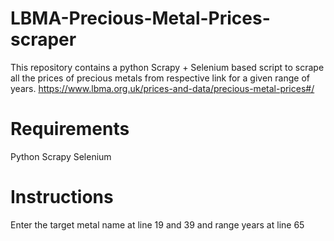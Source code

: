 # LBMA-Precious-Metal-Prices-scraper
This repository contains a python Scrapy + Selenium based script to scrape all the prices of precious metals from respective link for a given range of years. https://www.lbma.org.uk/prices-and-data/precious-metal-prices#/

# Requirements
Python
Scrapy
Selenium

# Instructions
Enter the target metal name at line 19 and 39
and range years at line 65

